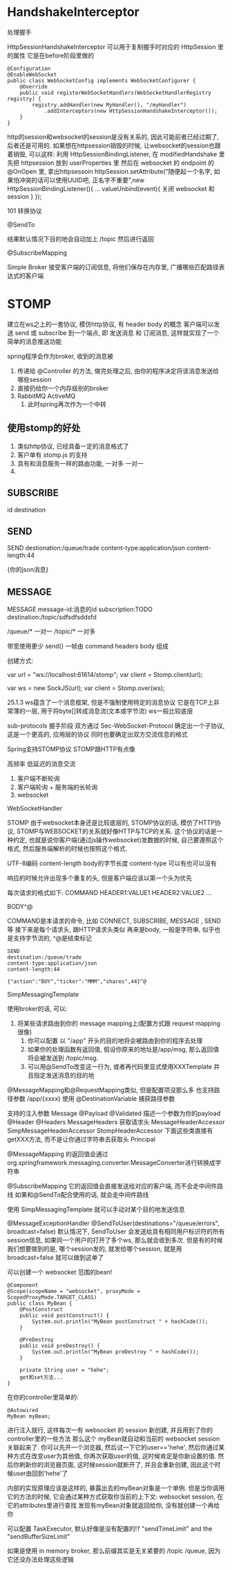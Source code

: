 # HandshakeInterceptor #
处理握手

HttpSessionHandshakeInterceptor 可以用于复制握手时对应的 HttpSession 里的属性
它是在before阶段里做的

```
@Configuration
@EnableWebSocket
public class WebSocketConfig implements WebSocketConfigurer {
	@Override
	public void registerWebSocketHandlers(WebSocketHandlerRegistry registry) {
		registry.addHandler(new MyHandler(), "/myHandler")
			.addInterceptors(new HttpSessionHandshakeInterceptor());
	}
}
```


http的session和websocket的session是没有关系的, 因此可能前者已经过期了, 后者还是可用的.
如果想在httpsession销毁的时候, 让websocket的session也跟着销毁, 可以这样:
利用 HttpSessionBindingListener, 在 modifiedHandshake 里 先把 httpsession 放到 userProperties 里
然后在 websocket 的 endpoint 的 @OnOpen 里, 拿出httpsessoin
httpSession.setAttribute("随便起一个名字, 如果怕冲突的话可以使用UUID吧, 正名字不重要",new HttpSessionBindingListener(){
	... valueUnbind(event){
		关闭 websocket 和 session
	}
});

101 转换协议


@SendTo

结果默认情况下目的地会自动加上 /topic 然后进行返回

@SubscribeMapping

Simple Broker
接受客户端的订阅信息, 将他们保存在内存里, 广播哪些匹配路径表达式的客户端

# STOMP #
建立在ws之上的一套协议, 模仿http协议, 有 header body 的概念
客户端可以发送 send 或 subscribe 到一个端点, 即 发送消息 和 订阅消息, 这样就实现了一个简单的消息推送功能

spring程序会作为broker, 收到的消息被
1. 传递给 @Controller 的方法, 做完处理之后, 由你的程序决定将该消息发送给哪些session
2. 直接扔给你一个内存级别的broker
3. RabbitMQ ActiveMQ
	1. 此时spring再次作为一个中转

## 使用stomp的好处 ##
1. 类似http协议, 已经具备一定的消息格式了
2. 客户单有 stomp.js 的支持
3. 具有和消息服务一样的路由功能, 一对多 一对一
4. 

## SUBSCRIBE ##
id destination

## SEND ##
SEND
destionation:/queue/trade
content-type:application/json
content-length:44

{你的json消息}

## MESSAGE ##
MESSAGE
message-id:消息的id
subscription:TODO
destination:/topic/sdfsdfsddsfd

/queue/* 一对一
/topic/* 一对多

带宽使用更少
send()
一帧由 command headers body 组成

创建方式:

var url = "ws://localhost:61614/stomp";
var client = Stomp.client(url);

var ws = new SockJS(url);
var client = Stomp.over(ws);

25.1.3
ws蕴含了一个消息框架, 但是不强制使用特定的消息协议
它是在TCP上非常薄的一层, 用于将byte[]转成消息流(文本或字节流)
ws一般比较底层

sub-protocols
握手阶段 双方通过 Sec-WebSocket-Protocol 确定出一个子协议, 这是一个更高的, 应用层的协议
同时也要确定出双方交流信息的格式

Spring支持STOMP协议
STOMP跟HTTP有点像

高频率 低延迟的消息交流

1. 客户端不断轮询
2. 客户端轮询 + 服务端的长轮询
3. websocket

WebSocketHandler


STOMP
由于websocket本身还是比较底层的, STOMP协议的话, 模仿了HTTP协议, STOMP与WEBSOCKET的关系就好像HTTP与TCP的关系.
这个协议的话是一种约定, 也就是说你客户端(通过js操作websocket)发数据的时候, 自己要遵照这个格式, 然后服务端解析的时候也按照这个格式.

UTF-8编码
content-length body的字节长度
content-type 可以有也可以没有

响应的时候允许出现多个重复的头, 但是客户端应该以第一个头为优先



每次请求的格式如下:
COMMAND
HEADER1:VALUE1
HEADER2:VALUE2
...

BODY^@

COMMAND是本请求的命令, 比如 CONNECT, SUBSCRIBE, MESSAGE , SEND 等
接下来是每个请求头, 跟HTTP请求头类似
再来是body, 一般是字符串, 似乎也是支持字节流的, ^@是结束标记
```
SEND
destination:/queue/trade
content-type:application/json
content-length:44

{"action":"BUY","ticker":"MMM","shares",44}^@
```




SimpMessagingTemplate 


使用broker的话, 可以:
1. 将某些请求路由到你的 message mapping上(配置方式跟 request mapping很像)
	1. 你可以配置 以 "/app" 开头的目的地将会被路由到你的程序去处理
	2. 如果你的处理函数有返回值, 假设你原来的地址是/app/msg, 那么返回值将会被发送到 /topic/msg.
	3. 可以用@SendTo改变这一行为, 或者再代码里显式使用XXXTemplate 并且指定发送消息的目的地




@MessageMapping和@RequestMapping类似, 但是配置项没那么多
也支持路径参数 /app/{xxxx}
使用 @DestinationVariable 捕获路径参数

支持的注入参数
Message
@Payload @Validated 描述一个参数为你的payload
@Header @Headers MessageHeaders 获取请求头
MessageHeaderAccessor SimpMessageHeaderAccessor StompHeaderAccessor 下面这些类直接有 getXXX方法, 而不是让你通过字符串去获取头
Principal

@MessageMapping 的返回值会通过org.springframework.messaging.converter.MessageConverter进行转换成字符串

@SubscribeMapping
它的返回值会直接发送给对应的客户端, 而不会走中间件路线
如果和@SendTo配合使用的话, 就会走中间件路线

使用 SimpMessagingTemplate 就可以手动对某个目的地发送信息

@MessageExceptionHandler
@SendToUser(destinations="/queue/errors", broadcast=false)
默认情况下, SendToUser 会发送给具有相同用户标识符的所有session信息, 如果同一个用户的打开了多个ws, 那么就会收到多次.
但是有的时候我们想要做到的是, 哪个session发的, 就发给哪个session, 就是用 broadcast=false 就可以做到这单了


可以创建一个 websocket 范围的bean!
```
@Component
@Scope(scopeName = "websocket", proxyMode = ScopedProxyMode.TARGET_CLASS)
public class MyBean {
	@PostConstruct
	public void postConstruct() {
		System.out.println("MyBean postConstruct " + hashCode());
	}

	@PreDestroy
	public void preDestroy() {
		System.out.println("MyBean preDestroy " + hashCode());
	}

	private String user = "hehe";
	get和set方法...
}
```
在你的controller里简单的:
```
@Autowired
MyBean myBean;
```
进行注入就行, 这样每次一有 websocket 的 session 新创建, 并且用到了你的controller里的一些方法
那么这个 myBean就自动和当前的 websocket session关联起来了.
你可以先开一个浏览器, 然后试一下它的user=='hehe', 然后你通过某种方式在改变user为其他值, 你再次获取user的值, 这时候肯定是你新设置的值.
然后你刷新你的浏览器页面, 这时候session就断开了, 并且会重新创建, 因此这个时候user由回到'hehe'了

内部的实现原理应该是这样的, 暴露出去的myBean对象是一个单例.
但是当你调用它的方法的时候, 它会通过某种方式获取你当前的上下文: websocket session, 在它的attributes里进行查找
发现有myBean对象就返回给你, 没有就创建一个再给你

	
可以配置 TaskExecutor, 默认好像是没有配置的!?
"sendTimeLimit" and the "sendBufferSizeLimit"


如果是使用 in memory broker, 那么前缀其实是无关紧要的
/topic /queue, 因为它还没办法处理这些逻辑

